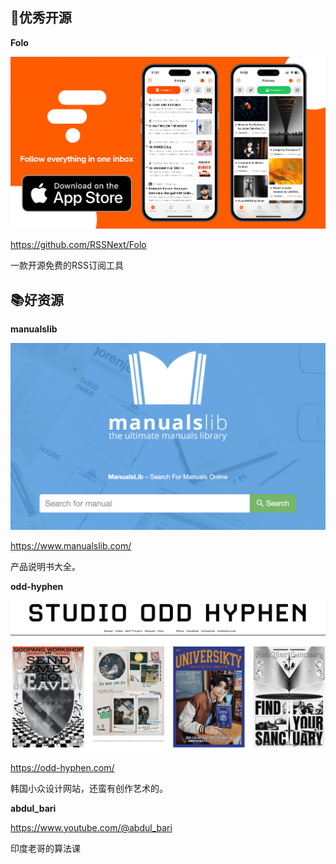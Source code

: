 
## 🎈优秀开源

**Folo**

![20250413213701.png](imgs/20250413213701.png)

https://github.com/RSSNext/Folo

一款开源免费的RSS订阅工具



## 📚好资源

**manualslib**

![20250410215425.png](imgs/20250410215425.png)

https://www.manualslib.com/

产品说明书大全。

**odd-hyphen**

![20250410215543.png](imgs/20250410215543.png)

https://odd-hyphen.com/

韩国小众设计网站，还蛮有创作艺术的。

**abdul_bari**

https://www.youtube.com/@abdul_bari

印度老哥的算法课